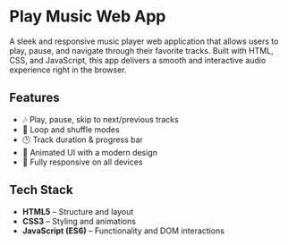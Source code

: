 #  Play Music Web App

A sleek and responsive music player web application that allows users to play, pause, and navigate through their favorite tracks. Built with HTML, CSS, and JavaScript, this app delivers a smooth and interactive audio experience right in the browser.

## Features

- 🎶 Play, pause, skip to next/previous tracks
- 🔁 Loop and shuffle modes
- 🕒 Track duration & progress bar
- 🎨 Animated UI with a modern design
- 📱 Fully responsive on all devices

##  Tech Stack

- **HTML5** – Structure and layout
- **CSS3** – Styling and animations
- **JavaScript (ES6)** – Functionality and DOM interactions




